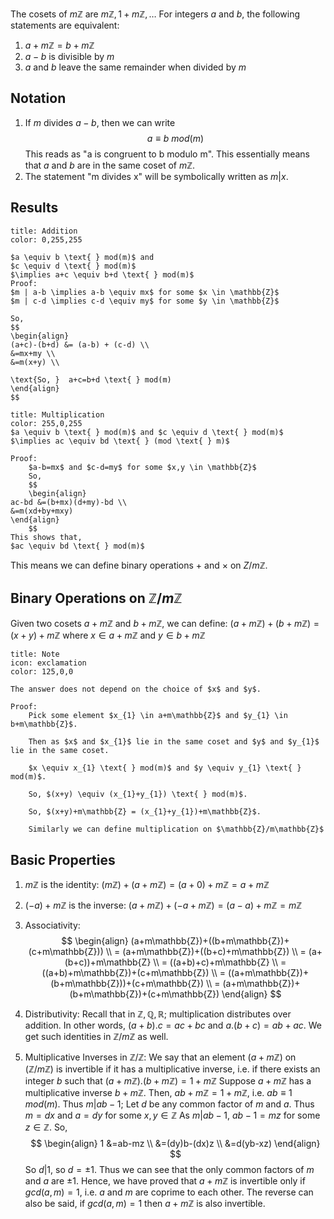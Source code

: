 The cosets of $m\mathbb{Z}$ are $m\mathbb{Z},1+m\mathbb{Z},\dots$
For integers $a$ and $b$, the following statements are equivalent:
1. $a+m\mathbb{Z}=b+m\mathbb{Z}$
2. $a-b$ is divisible by $m$
3. $a$ and $b$ leave the same remainder when divided by $m$

## Notation

1. If $m$ divides $a-b$, then we can write	$$
	a \equiv b \text{ } mod(m)
	$$This reads as "a is congruent to b modulo m". This essentially means that $a$ and $b$ are in the same coset of $m\mathbb{Z}$.
2. The statement "m divides x" will be symbolically written as $m|x$.

## Results

```ad-note
title: Addition
color: 0,255,255

$a \equiv b \text{ } mod(m)$ and
$c \equiv d \text{ } mod(m)$
$\implies a+c \equiv b+d \text{ } mod(m)$
Proof:
$m | a-b \implies a-b \equiv mx$ for some $x \in \mathbb{Z}$
$m | c-d \implies c-d \equiv my$ for some $y \in \mathbb{Z}$

So,
$$
\begin{align}
(a+c)-(b+d) &= (a-b) + (c-d) \\
&=mx+my \\
&=m(x+y) \\

\text{So, }  a+c=b+d \text{ } mod(m)
\end{align}
$$
```

```ad-note
title: Multiplication
color: 255,0,255
$a \equiv b \text{ } mod(m)$ and $c \equiv d \text{ } mod(m)$
$\implies ac \equiv bd \text{ } (mod \text{ } m)$

Proof:
	$a-b=mx$ and $c-d=my$ for some $x,y \in \mathbb{Z}$
	So,
	$$
	\begin{align}
ac-bd &=(b+mx)(d+my)-bd \\
&=m(xd+by+mxy)
\end{align}
	$$
This shows that,
$ac \equiv bd \text{ } mod(m)$
```

This means we can define binary operations $+$ and $\times$ on $Z/m\mathbb{Z}$.

## Binary Operations on $\mathbb{Z}/m\mathbb{Z}$

Given two cosets $a+m\mathbb{Z}$ and $b+m\mathbb{Z}$, we can define:
$(a+m\mathbb{Z})+(b+m\mathbb{Z})=(x+y)+m\mathbb{Z}$ where $x \in a +m\mathbb{Z} \text{ and } y \in b +m\mathbb{Z}$

```ad-note
title: Note
icon: exclamation
color: 125,0,0

The answer does not depend on the choice of $x$ and $y$.

Proof:
	Pick some element $x_{1} \in a+m\mathbb{Z}$ and $y_{1} \in b+m\mathbb{Z}$.
	
	Then as $x$ and $x_{1}$ lie in the same coset and $y$ and $y_{1}$ lie in the same coset.
	
	$x \equiv x_{1} \text{ } mod(m)$ and $y \equiv y_{1} \text{ } mod(m)$.
	
	So, $(x+y) \equiv (x_{1}+y_{1}) \text{ } mod(m)$.
	
	So, $(x+y)+m\mathbb{Z} = (x_{1}+y_{1})+m\mathbb{Z}$.
	
	Similarly we can define multiplication on $\mathbb{Z}/m\mathbb{Z}$
```

## Basic Properties

1. $m\mathbb{Z}$ is the identity:
		$(m\mathbb{Z})+(a+m\mathbb{Z})=(a+0)+m\mathbb{Z}=a+m\mathbb{Z}$
		
2. $(-a) +m\mathbb{Z}$ is the inverse:
		$(a+m\mathbb{Z})+(-a+m\mathbb{Z})=(a-a)+m\mathbb{Z}=m\mathbb{Z}$
		
3. Associativity:	$$
		\begin{align}
(a+m\mathbb{Z})+((b+m\mathbb{Z})+(c+m\mathbb{Z})) \\
= (a+m\mathbb{Z})+((b+c)+m\mathbb{Z}) \\
= (a+(b+c))+m\mathbb{Z} \\
= ((a+b)+c)+m\mathbb{Z} \\
= ((a+b)+m\mathbb{Z})+(c+m\mathbb{Z}) \\
= ((a+m\mathbb{Z})+(b+m\mathbb{Z}))+(c+m\mathbb{Z}) \\
= (a+m\mathbb{Z})+(b+m\mathbb{Z})+(c+m\mathbb{Z})
\end{align}
		$$
4. Distributivity:
	Recall that in $\mathbb{Z},\mathbb{Q},\mathbb{R}$; multiplication distributes over addition. In other words, $(a+b).c=ac+bc$ and $a.(b+c)=ab+ac$. We get such identities in $\mathbb{Z}/m\mathbb{Z}$ as well.
	
5. Multiplicative Inverses in $\mathbb{Z}/\mathbb{Z}$:
	We say that  an element $(a+m\mathbb{Z})$ on $(\mathbb{Z}/m\mathbb{Z})$ is invertible if it has a multiplicative inverse, i.e. if there exists an integer $b$ such that $(a+m\mathbb{Z}).(b+m\mathbb{Z})=1+m\mathbb{Z}$
	Suppose $a+m\mathbb{Z}$ has a multiplicative inverse $b+m\mathbb{Z}$. Then, $ab+m\mathbb{Z} =1 + m\mathbb{Z}$, i.e. $ab \equiv 1 \text{ } mod(m)$.
	Thus $m|ab-1$; Let $d$ be any common factor of $m$ and $a$. 
	Thus $m=dx$ and $a=dy$ for some $x,y \in \mathbb{Z}$
	As $m|ab-1$, $ab-1=mz$ for some $z \in \mathbb{Z}$.
	So, $$
	\begin{align}
1 &=ab-mz \\
&=(dy)b-(dx)z \\
&=d(yb-xz)
\end{align}
	$$
	So $d|1$, so $d=\pm1$. Thus we can see that the only common factors of $m$ and $a$ are $\pm1$.
	Hence, we have proved that $a+m\mathbb{Z}$ is invertible only if $gcd(a,m)=1$, i.e. $a$ and $m$ are coprime to each other.
	The reverse can also be said, if $gcd(a,m)=1$ then $a+m\mathbb{Z}$ is also invertible.
	
